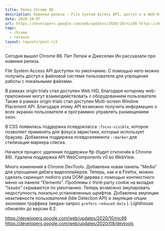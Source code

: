 ```yaml
---
title: Релиз Chrome 86
description: Новинки релиза — File System Access API, доступ к в Web HID и Multi-screen Window Placement API (в рамках origin trials), добавление поддержки псевдокласса focus-visible и псевдоэлемента marker и другое
date: 2020-10-07
url: https://developers.google.com/web/updates/2020/10/nic86 https://developers.google.com/web/updates/2020/08/devtools
tags:
  - chrome
  - release
layout: layouts/post.njk
---
```

Сегодня вышел Chrome 86. Пит Лепаж и Джеселин Ин рассказали про новинки релиза.

File System Access API доступен по умолчанию. С помощью него можно получить доступ к файловой системе пользователя для упрощения работы с локальными файлами.

В рамках origin trials стал доступен Web HID, благодаря которому web-приложения могут взаимодействовать с оборудованием пользователя. Также в рамках origin trials стал доступен Multi-screen Window Placement API. Благодаря этому API возможно получить информацию о всех экранах пользователя и программно управлять размещением окон.

В CSS появилась поддержка псевдокласса `:focus-visible`, которое позволяет применять для фокуса эвристики, которые использует браузер. Добавлена поддержка псевдоэлемента `::marker` для стилизации маркера списка.

Начался процесс удаления поддержки ftp (будет отключён в Chrome 88). Удалена поддержка API WebComponents v0 во WebView.

Много изменений в Chrome DevTools. Добавлена новая панель "Media" для упрощения дебага видеоплейеров. Теперь, как и в Firefox, можно сделать скриншот любого узла DOM-дерева с помощью контекстного меню на панели "Elements". Проблемы с third-party cookie на вкладке "Issues" скрываются по умолчанию. Теперь возможно эмулировать недоступность локально установленных шрифтов. Добавлена эмуляции неактивности пользователей (Idle Detection API) и эмуляция опции экономии траффика (медиа-запрос `prefers-reduced-data` ). Lighthouse обновлён до версии 6.2.



https://developers.google.com/web/updates/2020/10/nic86
https://developers.google.com/web/updates/2020/08/devtools
